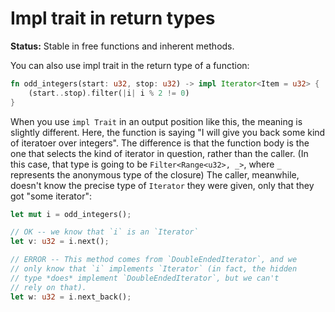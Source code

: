 # Impl trait in return types

**Status:** Stable in free functions and inherent methods.

You can also use impl trait in the return type of a function:

```rust
fn odd_integers(start: u32, stop: u32) -> impl Iterator<Item = u32> {
    (start..stop).filter(|i| i % 2 != 0)
}
```

When you use `impl Trait` in an output position like this, the meaning is slightly different. Here, the function is saying "I will give you back some kind of iteratoer over integers". The difference is that the function body is the one that selects the kind of iterator in question, rather than the caller. (In this case, that type is going to be `Filter<Range<u32>, _>`, where `_` represents the anonymous type of the closure) The caller, meanwhile, doesn't know the precise type of `Iterator` they were given, only that they got "some iterator":

```rust
let mut i = odd_integers();

// OK -- we know that `i` is an `Iterator`
let v: u32 = i.next();

// ERROR -- This method comes from `DoubleEndedIterator`, and we
// only know that `i` implements `Iterator` (in fact, the hidden
// type *does* implement `DoubleEndedIterator`, but we can't
// rely on that).
let w: u32 = i.next_back(); 
```

